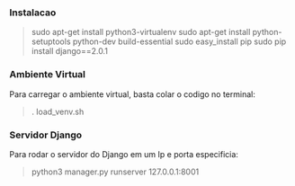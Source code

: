 ### Instalacao
> sudo apt-get install python3-virtualenv
> sudo apt-get install python-setuptools python-dev build-essential 
> sudo easy_install pip
> sudo pip install django==2.0.1


### Ambiente Virtual
Para carregar o ambiente virtual, basta colar o codigo no terminal:
> . load_venv.sh


### Servidor Django
Para rodar o servidor do Django em um Ip e porta especificia:
> python3 manager.py runserver 127.0.0.1:8001
